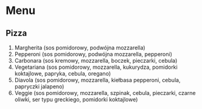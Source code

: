 # Menu

## Pizza

1. Margherita (sos pomidorowy, podwójna mozzarella)
2. Pepperoni (sos pomidorowy, podwójna mozzarella, pepperoni)
3. Carbonara (sos kremowy, mozzarella, boczek,  pieczarki, cebula)
4. Vegetariana (sos pomidorowy, mozzarella, kukurydza, pomidorki koktajlowe, papryka, cebula, oregano)
5. Diavola (sos pomidorowy, mozzarella, kiełbasa pepperoni, cebula, papryczki jalapeno)
6. Veggie (sos pomidorowy, mozzarella, szpinak, cebula, pieczarki, czarne oliwki, ser typu greckiego, pomidorki koktajlowe)
